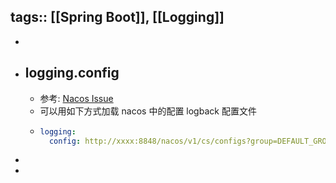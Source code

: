 tags:: [[Spring Boot]], [[Logging]]
---

-
- ## logging.config
	- 参考: [Nacos Issue](https://github.com/alibaba/nacos/issues/2643)
	- 可以用如下方式加载 nacos 中的配置 logback 配置文件
	- ``` yml
	  logging:
	    config: http://xxxx:8848/nacos/v1/cs/configs?group=DEFAULT_GROUP&tenant=xxxx&dataId=logback-spring.xml
	  ```
-
-